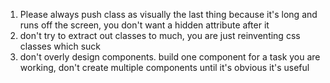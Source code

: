 
1. Please always push class as visually the last thing because it's long and runs off the screen, you don't want a hidden attribute after it
2. don't try to extract out classes to much, you are just reinventing css classes which suck
3. don't overly design components. build one component for a task you are working, don't create multiple components until it's obvious it's useful
